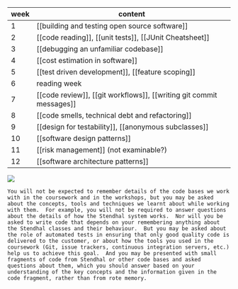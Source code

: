 | week | content |
| ---- | ---- |
| 1 | [[building and testing open source software]] |
| 2 | [[code reading]], [[unit tests]], [[JUnit Cheatsheet]] |
| 3 | [[debugging an unfamiliar codebase]] |
| 4 | [[cost estimation in software]] |
| 5 | [[test driven development]], [[feature scoping]]|
| 6 | reading week |
| 7 | [[code review]], [[git workflows]], [[writing git commit messages]] |
| 8 | [[code smells, technical debt and refactoring]]|
| 9 | [[design for testability]], [[anonymous subclasses]]|
| 10 | [[software design patterns]] |
| 11 | [[risk management]] (not examinable?) |
| 12 | [[software architecture patterns]] |

![](https://i.imgur.com/WMoYIyN.png)


```
You will not be expected to remember details of the code bases we work with in the coursework and in the workshops, but you may be asked about the concepts, tools and techniques we learnt about while working with them.  For example, you will not be required to answer questions about the details of how the Stendhal system works.  Nor will you be asked to write code that depends on your remembering anything about the Stendhal classes and their behaviour.  But you may be asked about the role of automated tests in ensuring that only good quality code is delivered to the customer, or about how the tools you used in the coursework (Git, issue trackers, continuous integration servers, etc.) help us to achieve this goal.  And you may be presented with small fragments of code from Stendhal or other code bases and asked questions about them, which you should answer based on your understanding of the key concepts and the information given in the code fragment, rather than from rote memory.
```